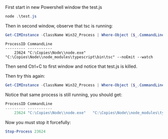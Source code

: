 First start in new Powershell window the test.js

```powershell
node .\test.js
```

Then in second window, observe that tsc is running:

```powershell
Get-CIMInstance -ClassName Win32_Process | Where-Object {$_.CommandLine -like "*node.exe*tsc*"} | Select-Object ProcessID, CommandLine
```

```
ProcessID CommandLine
--------- -----------
    23624 "C:\Copies\Node\\node.exe"   "C:\Copies\Node\\node_modules\typescript\bin\tsc" --noEmit --watch
```

Then send Ctrl+C to first window and notice that test.js is killed.

Then try this again:

```powershell
Get-CIMInstance -ClassName Win32_Process | Where-Object {$_.CommandLine -like "*node.exe*tsc*"} | Select-Object ProcessID, CommandLine
```

Notice that same process is still running, you should get:

```powershell
ProcessID CommandLine
--------- -----------
    23624 "C:\Copies\Node\\node.exe"   "C:\Copies\Node\\node_modules\typescript\bin\tsc" --noEmit --watch
```

Now you must stop it forcefully:

```powershell
Stop-Process 23624
```